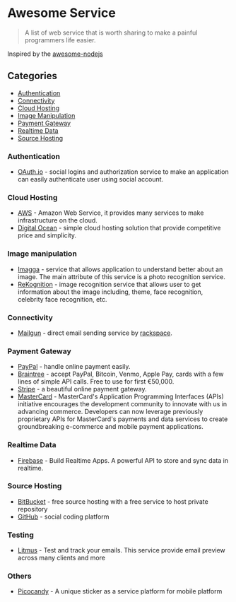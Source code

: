 # Awesome Service

> A list of web service that is worth sharing to make a painful programmers life easier.

Inspired by the [awesome-nodejs](https://github.com/sindresorhus/awesome-nodejs)

## Categories

- [Authentication](#authentication)
- [Connectivity](#connectivity)
- [Cloud Hosting](#cloud-hosting)
- [Image Manipulation](#image-manipulation)
- [Payment Gateway](#payment-gateway)
- [Realtime Data](#realtime-data)
- [Source Hosting](#source-hosting)

### Authentication
- [OAuth.io](https://oauth.io/) - social logins and authorization service to make an application can easily authenticate user using social account.

### Cloud Hosting
- [AWS](http://aws.amazon.com) - Amazon Web Service, it provides many services to make infrastructure on the cloud.
- [Digital Ocean](https://www.digitalocean.com/) - simple cloud hosting solution that provide competitive price and simplicity.

### Image manipulation
- [Imagga](http://imagga.com/) - service that allows application to understand better about an image. The main attribute of this service is a photo recognition service.
- [ReKognition](http://rekognition.com/demo/concept) - image recognition service that allows user to get information about the image including, theme, face recognition, celebrity face recognition, etc.

### Connectivity

- [Mailgun](http://www.mailgun.com/) - direct email sending service by [rackspace](http://www.rackspace.com/).

### Payment Gateway
- [PayPal](https://www.paypal.com) - handle online payment easily.
- [Braintree](https://www.braintreepayments.com/) - accept PayPal, Bitcoin, Venmo, Apple Pay, cards with a few lines of simple API calls. Free to use for first €50,000.
- [Stripe](https://stripe.com/) - a beautiful online payment gateway.
- [MasterCard](https://developer.mastercard.com/portal/display/api/API) - MasterCard's Application Programming Interfaces (APIs) initiative encourages the development community to innovate with us in advancing commerce. Developers can now leverage previously proprietary APIs for MasterCard's payments and data services to create groundbreaking e-commerce and mobile payment applications.

### Realtime Data
- [Firebase](https://www.firebase.com/) - Build Realtime Apps. A powerful API to store and sync data in realtime.

### Source Hosting
- [BitBucket](https://bitbucket.org/) - free source hosting with a free service to host private repository
- [GitHub](https://github.com/) - social coding platform

### Testing
- [Litmus](https://litmus.com/) - Test and track your emails. This service provide email preview across many clients and more

### Others
- [Picocandy](http://picocandy.com/) - A unique sticker as a service platform for mobile platform
